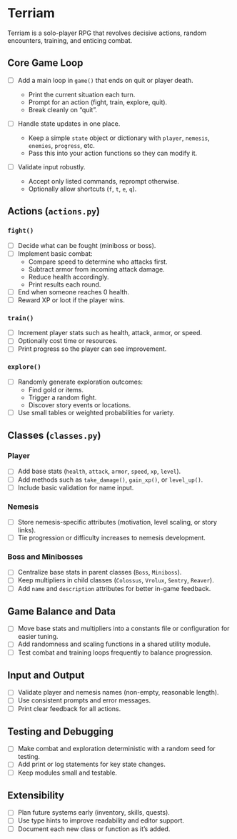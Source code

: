 # Terriam

Terriam is a solo-player RPG that revolves decisive actions, random encounters, training, and enticing combat.

## Core Game Loop

- [ ] Add a main loop in `game()` that ends on quit or player death.  
  - Print the current situation each turn.  
  - Prompt for an action (fight, train, explore, quit).  
  - Break cleanly on “quit”.

- [ ] Handle state updates in one place.  
  - Keep a simple `state` object or dictionary with `player`, `nemesis`, `enemies`, `progress`, etc.  
  - Pass this into your action functions so they can modify it.

- [ ] Validate input robustly.  
  - Accept only listed commands, reprompt otherwise.  
  - Optionally allow shortcuts (`f`, `t`, `e`, `q`).

## Actions (`actions.py`)

### `fight()`
- [ ] Decide what can be fought (miniboss or boss).  
- [ ] Implement basic combat:
  - Compare speed to determine who attacks first.  
  - Subtract armor from incoming attack damage.  
  - Reduce health accordingly.  
  - Print results each round.  
- [ ] End when someone reaches 0 health.  
- [ ] Reward XP or loot if the player wins.

### `train()`
- [ ] Increment player stats such as health, attack, armor, or speed.  
- [ ] Optionally cost time or resources.  
- [ ] Print progress so the player can see improvement.

### `explore()`
- [ ] Randomly generate exploration outcomes:
  - Find gold or items.  
  - Trigger a random fight.  
  - Discover story events or locations.  
- [ ] Use small tables or weighted probabilities for variety.

## Classes (`classes.py`)

### Player
- [ ] Add base stats (`health`, `attack`, `armor`, `speed`, `xp`, `level`).  
- [ ] Add methods such as `take_damage()`, `gain_xp()`, or `level_up()`.  
- [ ] Include basic validation for name input.

### Nemesis
- [ ] Store nemesis-specific attributes (motivation, level scaling, or story links).  
- [ ] Tie progression or difficulty increases to nemesis development.

### Boss and Minibosses
- [ ] Centralize base stats in parent classes (`Boss`, `Miniboss`).  
- [ ] Keep multipliers in child classes (`Colossus`, `Vrolux`, `Sentry`, `Reaver`).  
- [ ] Add `name` and `description` attributes for better in-game feedback.

## Game Balance and Data

- [ ] Move base stats and multipliers into a constants file or configuration for easier tuning.  
- [ ] Add randomness and scaling functions in a shared utility module.  
- [ ] Test combat and training loops frequently to balance progression.

## Input and Output

- [ ] Validate player and nemesis names (non-empty, reasonable length).  
- [ ] Use consistent prompts and error messages.  
- [ ] Print clear feedback for all actions.

## Testing and Debugging

- [ ] Make combat and exploration deterministic with a random seed for testing.  
- [ ] Add print or log statements for key state changes.  
- [ ] Keep modules small and testable.

## Extensibility

- [ ] Plan future systems early (inventory, skills, quests).  
- [ ] Use type hints to improve readability and editor support.  
- [ ] Document each new class or function as it’s added.
